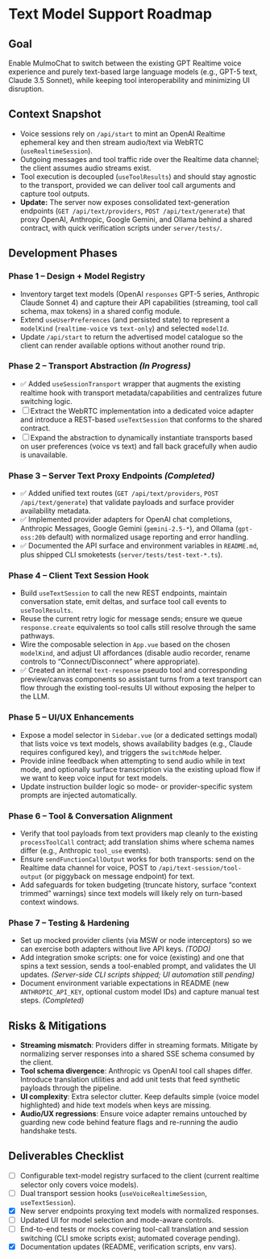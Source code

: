 # Text Model Support Roadmap

## Goal
Enable MulmoChat to switch between the existing GPT Realtime voice experience and purely text-based large language models (e.g., GPT-5 text, Claude 3.5 Sonnet), while keeping tool interoperability and minimizing UI disruption.

## Context Snapshot
- Voice sessions rely on `/api/start` to mint an OpenAI Realtime ephemeral key and then stream audio/text via WebRTC (`useRealtimeSession`).
- Outgoing messages and tool traffic ride over the Realtime data channel; the client assumes audio streams exist.
- Tool execution is decoupled (`useToolResults`) and should stay agnostic to the transport, provided we can deliver tool call arguments and capture tool outputs.
- **Update:** The server now exposes consolidated text-generation endpoints (`GET /api/text/providers`, `POST /api/text/generate`) that proxy OpenAI, Anthropic, Google Gemini, and Ollama behind a shared contract, with quick verification scripts under `server/tests/`.

## Development Phases

### Phase 1 – Design + Model Registry
- Inventory target text models (OpenAI `responses` GPT-5 series, Anthropic Claude Sonnet 4) and capture their API capabilities (streaming, tool call schema, max tokens) in a shared config module.
- Extend `useUserPreferences` (and persisted state) to represent a `modelKind` (`realtime-voice` vs `text-only`) and selected `modelId`.
- Update `/api/start` to return the advertised model catalogue so the client can render available options without another round trip.

### Phase 2 – Transport Abstraction _(In Progress)_
- ✅ Added `useSessionTransport` wrapper that augments the existing realtime hook with transport metadata/capabilities and centralizes future switching logic.
- ☐ Extract the WebRTC implementation into a dedicated voice adapter and introduce a REST-based `useTextSession` that conforms to the shared contract.
- ☐ Expand the abstraction to dynamically instantiate transports based on user preferences (voice vs text) and fall back gracefully when audio is unavailable.

### Phase 3 – Server Text Proxy Endpoints _(Completed)_
- ✅ Added unified text routes (`GET /api/text/providers`, `POST /api/text/generate`) that validate payloads and surface provider availability metadata.
- ✅ Implemented provider adapters for OpenAI chat completions, Anthropic Messages, Google Gemini (`gemini-2.5-*`), and Ollama (`gpt-oss:20b` default) with normalized usage reporting and error handling.
- ✅ Documented the API surface and environment variables in `README.md`, plus shipped CLI smoketests (`server/tests/test-text-*.ts`).

### Phase 4 – Client Text Session Hook
- Build `useTextSession` to call the new REST endpoints, maintain conversation state, emit deltas, and surface tool call events to `useToolResults`.
- Reuse the current retry logic for message sends; ensure we queue `response.create` equivalents so tool calls still resolve through the same pathways.
- Wire the composable selection in `App.vue` based on the chosen `modelKind`, and adjust UI affordances (disable audio recorder, rename controls to “Connect/Disconnect” where appropriate).
- ✅ Created an internal `text-response` pseudo tool and corresponding preview/canvas components so assistant turns from a text transport can flow through the existing tool-results UI without exposing the helper to the LLM.

### Phase 5 – UI/UX Enhancements
- Expose a model selector in `Sidebar.vue` (or a dedicated settings modal) that lists voice vs text models, shows availability badges (e.g., Claude requires configured key), and triggers the `switchMode` helper.
- Provide inline feedback when attempting to send audio while in text mode, and optionally surface transcription via the existing upload flow if we want to keep voice input for text models.
- Update instruction builder logic so mode- or provider-specific system prompts are injected automatically.

### Phase 6 – Tool & Conversation Alignment
- Verify that tool payloads from text providers map cleanly to the existing `processToolCall` contract; add translation shims where schema names differ (e.g., Anthropic `tool_use` events).
- Ensure `sendFunctionCallOutput` works for both transports: send on the Realtime data channel for voice, POST to `/api/text-session/tool-output` (or piggyback on message endpoint) for text.
- Add safeguards for token budgeting (truncate history, surface “context trimmed” warnings) since text models will likely rely on turn-based context windows.

### Phase 7 – Testing & Hardening
- Set up mocked provider clients (via MSW or node interceptors) so we can exercise both adapters without live API keys. _(TODO)_
- Add integration smoke scripts: one for voice (existing) and one that spins a text session, sends a tool-enabled prompt, and validates the UI updates. _(Server-side CLI scripts shipped; UI automation still pending)_
- Document environment variable expectations in README (new `ANTHROPIC_API_KEY`, optional custom model IDs) and capture manual test steps. _(Completed)_

## Risks & Mitigations
- **Streaming mismatch**: Providers differ in streaming formats. Mitigate by normalizing server responses into a shared SSE schema consumed by the client.
- **Tool schema divergence**: Anthropic vs OpenAI tool call shapes differ. Introduce translation utilities and add unit tests that feed synthetic payloads through the pipeline.
- **UI complexity**: Extra selector clutter. Keep defaults simple (voice model highlighted) and hide text models when keys are missing.
- **Audio/UX regressions**: Ensure voice adapter remains untouched by guarding new code behind feature flags and re-running the audio handshake tests.

## Deliverables Checklist
- [ ] Configurable text-model registry surfaced to the client (current realtime selector only covers voice models).
- [ ] Dual transport session hooks (`useVoiceRealtimeSession`, `useTextSession`).
- [x] New server endpoints proxying text models with normalized responses.
- [ ] Updated UI for model selection and mode-aware controls.
- [ ] End-to-end tests or mocks covering tool-call translation and session switching (CLI smoke scripts exist; automated coverage pending).
- [x] Documentation updates (README, verification scripts, env vars).
